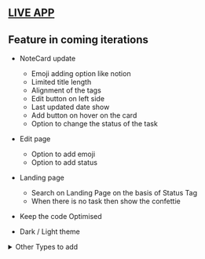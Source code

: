 ## [LIVE APP](https://react-note-taking-app-with-ts.vercel.app/)

## Feature in coming iterations
  
- NoteCard update
  
  - Emoji adding option like notion 
  - Limited title length
  - Alignment of the tags
  - Edit button on left side
  - Last updated date show
  - Add button on hover on the card 
  - Option to change the status of the task
  
- Edit page
  - Option to add emoji
  - Option to add status

- Landing page
  - Search on Landing Page on the basis of Status Tag
  - When there is no task then show the confettie

- Keep the code Optimised
- Dark / Light theme

<details>
<summary>Other Types to add</summary>

```
 * type => DONE
 * interface => DONE
 * number => DONE
 * string => DONE
 * Object => DONE
 * Array => DONE
 * Tuple
 * Enum
 * Void
 * Never
 * Union
 * Function
 * Optional parameters
 * Default parameters
 * Function overloading
 * Extending interfaces
 * Intersection types
 * Type guards
 * Type Assertions
 * TS Generics
 * Generic constraints
 * Generic interfaces
```
</details>